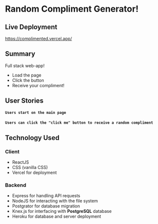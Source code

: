 # Random Compliment Generator!

## Live Deployment

https://complimented.vercel.app/

## Summary

Full stack web-app!

- Load the page
- Click the button
- Receive your compliment!

## User Stories

#### `Users start on the main page`

#### `Users can click the "click me" button to receive a random compliment`

## Technology Used

### Client

- ReactJS
- CSS (vanilla CSS)
- Vercel for deployment

### Backend

- Express for handling API requests
- NodeJS for interacting with the file system
- Postgrator for database migration
- Knex.js for interfacing with **PostgreSQL** database
- Heroku for database and server deployment
